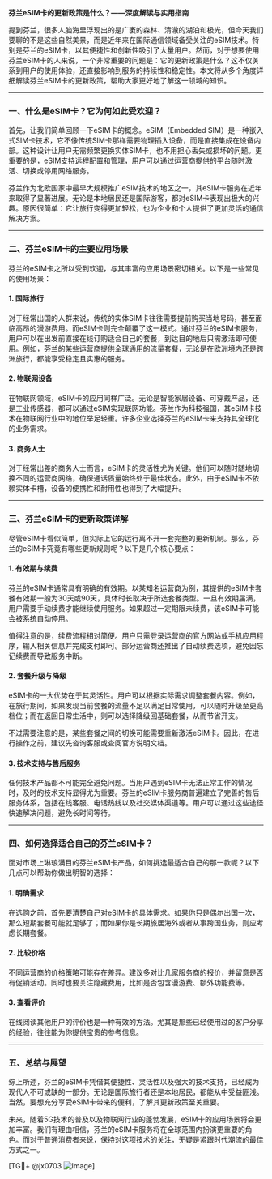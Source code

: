 **芬兰eSIM卡的更新政策是什么？——深度解读与实用指南**

提到芬兰，很多人脑海里浮现出的是广袤的森林、清澈的湖泊和极光，但今天我们要聊的不是这些自然美景，而是近年来在国际通信领域备受关注的eSIM技术。特别是芬兰的eSIM卡，以其便捷性和创新性吸引了大量用户。然而，对于想要使用芬兰eSIM卡的人来说，一个非常重要的问题是：它的更新政策是什么？这不仅关系到用户的使用体验，还直接影响到服务的持续性和稳定性。本文将从多个角度详细解读芬兰eSIM卡的更新政策，帮助大家更好地了解这一领域的知识。

---

### **一、什么是eSIM卡？它为何如此受欢迎？**

首先，让我们简单回顾一下eSIM卡的概念。eSIM（Embedded SIM）是一种嵌入式SIM卡技术，它不像传统SIM卡那样需要物理插入设备，而是直接集成在设备内部。这种设计让用户无需频繁更换实体SIM卡，也不用担心丢失或损坏的问题。更重要的是，eSIM支持远程配置和管理，用户可以通过运营商提供的平台随时激活、切换或停用网络服务。

芬兰作为北欧国家中最早大规模推广eSIM技术的地区之一，其eSIM卡服务在近年来取得了显著进展。无论是本地居民还是国际游客，都对eSIM卡表现出极大的兴趣。原因很简单：它让旅行变得更加轻松，也为企业和个人提供了更加灵活的通信解决方案。

---

### **二、芬兰eSIM卡的主要应用场景**

芬兰的eSIM卡之所以受到欢迎，与其丰富的应用场景密切相关。以下是一些常见的使用场景：

#### 1. **国际旅行**
   对于经常出国的人群来说，传统的实体SIM卡往往需要提前购买当地号码，甚至面临高昂的漫游费用。而eSIM卡则完全颠覆了这一模式。通过芬兰的eSIM卡服务，用户可以在出发前直接在线订购适合自己的套餐，到达目的地后只需激活即可使用。例如，芬兰的某些运营商提供全球通用的流量套餐，无论是在欧洲境内还是跨洲旅行，都能享受稳定且实惠的服务。

#### 2. **物联网设备**
   在物联网领域，eSIM卡的应用同样广泛。无论是智能家居设备、可穿戴产品，还是工业传感器，都可以通过eSIM实现联网功能。芬兰作为科技强国，其eSIM卡技术在物联网行业中的地位举足轻重。许多企业选择芬兰的eSIM卡来支持其全球化的业务需求。

#### 3. **商务人士**
   对于经常出差的商务人士而言，eSIM卡的灵活性尤为关键。他们可以随时随地切换不同的运营商网络，确保通话质量始终处于最佳状态。此外，由于eSIM卡不依赖实体卡槽，设备的便携性和耐用性也得到了大幅提升。

---

### **三、芬兰eSIM卡的更新政策详解**

尽管eSIM卡看似简单，但实际上它的运行离不开一套完整的更新机制。那么，芬兰的eSIM卡究竟有哪些更新规则呢？以下是几个核心要点：

#### 1. **有效期与续费**
   芬兰的eSIM卡通常具有明确的有效期。以某知名运营商为例，其提供的eSIM卡套餐有效期一般为30天或90天，具体时长取决于所选套餐类型。一旦有效期届满，用户需要手动续费才能继续使用服务。如果超过一定期限未续费，该eSIM卡可能会被系统自动停用。

   值得注意的是，续费流程相对简便。用户只需登录运营商的官方网站或手机应用程序，输入相关信息并完成支付即可。部分运营商还推出了自动续费选项，避免因忘记续费而导致服务中断。

#### 2. **套餐升级与降级**
   eSIM卡的一大优势在于其灵活性。用户可以根据实际需求调整套餐内容。例如，在旅行期间，如果发现当前套餐的流量不足以满足日常使用，可以随时升级至更高档位；而在返回日常生活中，则可以选择降级回基础套餐，从而节省开支。

   不过需要注意的是，某些套餐之间的切换可能需要重新激活eSIM卡。因此，在进行操作之前，建议先咨询客服或查阅官方说明文档。

#### 3. **技术支持与售后服务**
   任何技术产品都不可能完全避免问题。当用户遇到eSIM卡无法正常工作的情况时，及时的技术支持显得尤为重要。芬兰的eSIM卡服务商普遍建立了完善的售后服务体系，包括在线客服、电话热线以及社交媒体渠道等。用户可以通过这些途径快速解决问题，避免长时间等待。

---

### **四、如何选择适合自己的芬兰eSIM卡？**

面对市场上琳琅满目的芬兰eSIM卡产品，如何挑选最适合自己的那一款呢？以下几点可以帮助你做出明智的选择：

#### 1. **明确需求**
   在选购之前，首先要清楚自己对eSIM卡的具体需求。如果你只是偶尔出国一次，那么短期套餐可能就足够了；而如果你是长期旅居海外或者从事跨国业务，则应考虑长期套餐。

#### 2. **比较价格**
   不同运营商的价格策略可能存在差异。建议多对比几家服务商的报价，并留意是否有促销活动。同时也要关注隐藏费用，比如是否包含漫游费、额外功能费等。

#### 3. **查看评价**
   在线阅读其他用户的评价也是一种有效的方法。尤其是那些已经使用过的客户分享的经验，往往能为你提供宝贵的参考信息。

---

### **五、总结与展望**

综上所述，芬兰的eSIM卡凭借其便捷性、灵活性以及强大的技术支持，已经成为现代人不可或缺的一部分。无论是国际旅行者还是本地居民，都能从中受益匪浅。当然，要想充分享受eSIM卡带来的便利，了解其更新政策至关重要。

未来，随着5G技术的普及以及物联网行业的蓬勃发展，eSIM卡的应用场景将会更加丰富。我们有理由相信，芬兰的eSIM卡服务将在全球范围内扮演更重要的角色。而对于普通消费者来说，保持对这项技术的关注，无疑是紧跟时代潮流的最佳方式之一。

[TG💪+ @jx0703 ![Image](https://github.com/user-attachments/assets/dbca1d08-cadb-493c-b0ec-ad6f7a83f270)]